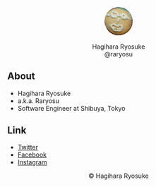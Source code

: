 <div align="center">
	<p><img src="https://raw.githubusercontent.com/raryosu/raryosu/master/img/raryosu.png" width="64"></p>
  <p>Hagihara Ryosuke<br>
  @raryosu</p>
</div>

## About

- Hagihara Ryosuke
- a.k.a. Raryosu
- Software Engineer at Shibuya, Tokyo

## Link
- [Twitter](https://twitter.com/raryosu)
- [Facebook](https://facebook.com/raryosu107)
- [Instagram](https://instagram.com/raryosu107)

<div align="center">
© Hagihara Ryosuke
</div>
